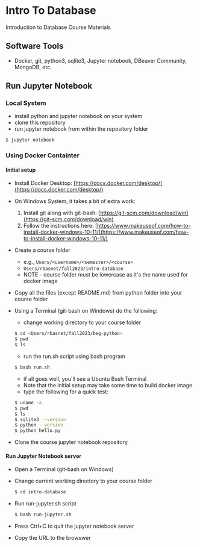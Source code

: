 # Intro To Database

Introduction to Database Course Materials

## Software Tools

- Docker, git, python3, sqlite3, Jupyter notebook, DBeaver Community, MongoDB, etc.

## Run Jupyter Notebook

### Local System

- install python and jupyter notebook on your system
- clone this repository
- run jupyter notebook from within the repository folder

```bash
$ jupyter notebook
```

### Using Docker Containter

#### Initial setup

- Install Docker Desktop: [https://docs.docker.com/desktop/](https://docs.docker.com/desktop/)

- On Windows System, it takes a bit of extra work:

  1. Install git along with git-bash: [https://git-scm.com/download/win](https://git-scm.com/download/win)
  2. Follow the instructions here: [https://www.makeuseof.com/how-to-install-docker-windows-10-11/](https://www.makeuseof.com/how-to-install-docker-windows-10-11/)

- Create a course folder
    - e.g., `Users/<username>/<semester>/<course>`
    - `Users/rbasnet/fall2023/intro-database`
    - NOTE - course folder must be lowercase as it's the name used for docker image

- Copy all the files (except README.md) from python folder into your course folder

- Using a Terminal (git-bash on Windows) do the following:

    - change working directory to your course folder
    
    ```bash
    $ cd <Users/rbasnet/fall2023/beg-python>
    $ pwd
    $ ls
    ```

    - run the run.sh script using bash program

    ```bash
    $ bash run.sh
    ```
    - if all goes well, you'll see a Ubuntu Bash Terminal
    - Note that the initial setup may take some time to build docker image.
    - type the following for a quick test:

    ```bash
    $ uname -a
    $ pwd
    $ ls
    $ sqlite3 --version
    $ python --version
    $ python hello.py
    ```

- Clone the course jupyter notebook repository

#### Run Jupyter Notebook server

- Open a Terminal (git-bash on Windows)
- Change current working directory to your course folder
  
  ```bash
  $ cd intro-database
  ```

- Run run-jupyter.sh script

  ```bash
  $ bash run-jupyter.sh
  ```

- Press Ctrl+C to quit the jupyter notebook server
- Copy the URL to the browswer
